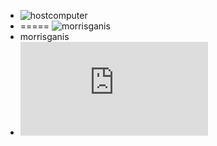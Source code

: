 + ![hostcomputer](https://avatars1.githubusercontent.com/u/25133519?v=4&s=20)
+ ===== ![morrisganis](https://avatars2.githubusercontent.com/u/32203995?v=4&s=20)
+ morrisganis
+ ![hostcomputer](https://rawgit.com/hostcomputer/130159523c694f84013c66f4c7644b7a/raw/b4fe77851f0e62730932f1d69171b9c8368b82df/README.md)
